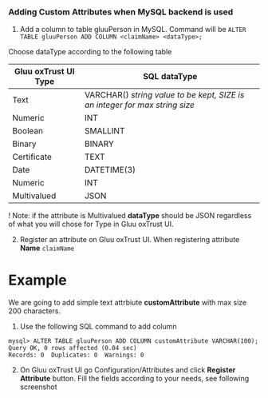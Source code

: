 ### Adding Custom Attributes when MySQL backend is used
1) Add a column to table gluuPerson in MySQL. Command will be
  `ALTER TABLE gluuPerson ADD COLUMN <claimName> <dataType>;`

  Choose dataType according to the following table

  | Gluu oxTrust UI Type | SQL dataType                                                                      |
  | -------------------- | --------------------------------------------------------------------------------- |
  | Text                 | VARCHAR(<SIZE>) *string value to be kept, SIZE is an integer for max string size* |
  | Numeric              | INT                                                                               |
  | Boolean              | SMALLINT                                                                          |
  | Binary               | BINARY                                                                            |
  | Certificate          | TEXT                                                                              |
  | Date                 | DATETIME(3)                                                                       |
  | Numeric              | INT                                                                               |
  | Multivalued          | JSON                                                                              |

  ! Note: if the attribute is Multivalued **dataType** should be JSON regardless of what you will chose for Type in Gluu oxTrust UI.

2) Register an attribute on Gluu oxTrust UI. When registering attribute **Name** `claimName`

# Example
We are going to add simple text attrbiute **customAttribute** with max size 200 characters.

  1) Use the following SQL command to add column
  ```
  mysql> ALTER TABLE gluuPerson ADD COLUMN customAttribute VARCHAR(100);
  Query OK, 0 rows affected (0.04 sec)
  Records: 0  Duplicates: 0  Warnings: 0
  ```

  2) On Gluu oxTrust UI go Configuration/Attributes and click **Register Attribute** button. Fill the fields according to your needs, 
  see following screenshot
  



